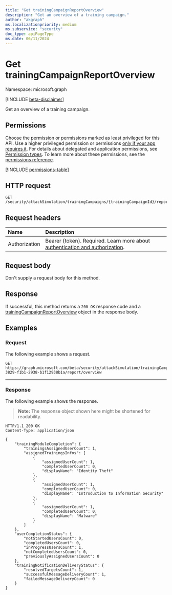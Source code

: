 ```yaml
---
title: "Get trainingCampaignReportOverview"
description: "Get an overview of a training campaign."
author: "akgraph"
ms.localizationpriority: medium
ms.subservice: "security"
doc_type: apiPageType
ms.date: 06/11/2024
---
```


# Get trainingCampaignReportOverview
Namespace: microsoft.graph

[!INCLUDE [beta-disclaimer](../../includes/beta-disclaimer.md)]

Get an overview of a training campaign.

## Permissions
Choose the permission or permissions marked as least privileged for this API. Use a higher privileged permission or permissions [only if your app requires it](/graph/permissions-overview#best-practices-for-using-microsoft-graph-permissions). For details about delegated and application permissions, see [Permission types](/graph/permissions-overview#permission-types). To learn more about these permissions, see the [permissions reference](/graph/permissions-reference).

<!-- { "blockType": "permissions", "name": "trainingcampaignreportoverview_get" } -->
[!INCLUDE [permissions-table](../includes/permissions/trainingcampaignreportoverview-get-permissions.md)]

## HTTP request

<!-- {
  "blockType": "ignored"
}
-->
``` http
GET /security/attackSimulation/trainingCampaigns/{trainingCampaignId}/report/overview
```

## Request headers
|Name|Description|
|:---|:---|
|Authorization|Bearer {token}. Required. Learn more about [authentication and authorization](/graph/auth/auth-concepts).|

## Request body
Don't supply a request body for this method.

## Response

If successful, this method returns a `200 OK` response code and a [trainingCampaignReportOverview](../resources/trainingcampaignreportoverview.md) object in the response body.

## Examples

### Request

The following example shows a request.
<!-- {
  "blockType": "request"
}
-->
``` http
GET https://graph.microsoft.com/beta/security/attackSimulation/trainingCampaigns/f1b13829-3829-f1b1-2938-b1f12938b1a/report/overview
```

---

### Response

The following example shows the response.

>**Note:** The response object shown here might be shortened for readability.
<!-- {
  "blockType": "response",
  "truncated": true,
  "@odata.type": "microsoft.graph.trainingCampaignReportOverview"
}
-->
``` http
HTTP/1.1 200 OK
Content-Type: application/json

{
    "trainingModuleCompletion": {
        "trainingsAssignedUserCount": 1,
        "assignedTrainingsInfos": [
            {
                "assignedUserCount": 1,
                "completedUserCount": 0,
                "displayName": "Identity Theft"
            },
            {
                "assignedUserCount": 1,
                "completedUserCount": 0,
                "displayName": "Introduction to Information Security"
            },
            {
                "assignedUserCount": 1,
                "completedUserCount": 0,
                "displayName": "Malware"
            }
        ]
    },
    "userCompletionStatus": {
        "notStartedUsersCount": 0,
        "completedUsersCount": 0,
        "inProgressUsersCount": 1,
        "notCompletedUsersCount": 0,
        "previouslyAssignedUsersCount": 0
    },
    "trainingNotificationDeliveryStatus": {
        "resolvedTargetsCount": 1,
        "successfulMessageDeliveryCount": 1,
        "failedMessageDeliveryCount": 0
    }
}
```

